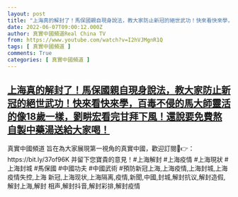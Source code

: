```yaml
---
layout: post
title: "上海真的解封了！馬保國親自現身說法，教大家防止新冠的絕世武功！快來看快來學，百毒不侵的馬大師靈活的像18歲一樣，劉畊宏看完甘拜下風！還說要免費熬自製中藥湯送給大家喝！"
date: 2022-06-07T09:00:12.000Z
author: 真實中國頻道Real China TV
from: https://www.youtube.com/watch?v=I2hVJMgnR1Q
tags: [ 真實中國頻道 ]
comments: True
categories: [ 真實中國頻道 ]
---
```

<!--1654592412000-->
[上海真的解封了！馬保國親自現身說法，教大家防止新冠的絕世武功！快來看快來學，百毒不侵的馬大師靈活的像18歲一樣，劉畊宏看完甘拜下風！還說要免費熬自製中藥湯送給大家喝！](https://www.youtube.com/watch?v=I2hVJMgnR1Q)
------

<div>
真實中國頻道 旨在為大家展現第一視角的真實中國，歡迎訂閱💖👉：https://bit.ly/37of96K  并留下您寶貴的意見！#上海解封 #上海疫情 #上海現狀 #上海封城 #馬保國 #中國功夫 #中國武術 #預防新冠上海,上海疫情,上海封城,上海疫情失控,上海 新冠,上海现状,上海隔离,疫情,新聞,中國,封城,解封抗议,解封造假,解封上海,解封 相声,解封抖音,解封彩排,解封疫情
</div>
